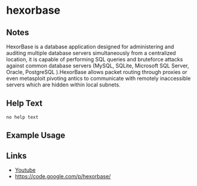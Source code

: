 # hexorbase

Notes
-------
HexorBase is a database application designed for administering and auditing multiple database servers simultaneously from a centralized location, it is capable of performing SQL queries and bruteforce attacks against common database servers (MySQL, SQLite, Microsoft SQL Server, Oracle, PostgreSQL ).HexorBase allows packet routing through proxies or even metasploit pivoting antics to communicate with remotely inaccessible servers which are hidden within local subnets.

Help Text
-------
```
no help text
```

Example Usage
-------

Links
-------
 * [Youtube](https://www.youtube.com/watch?v=vFt161LMA80)
 * https://code.google.com/p/hexorbase/
